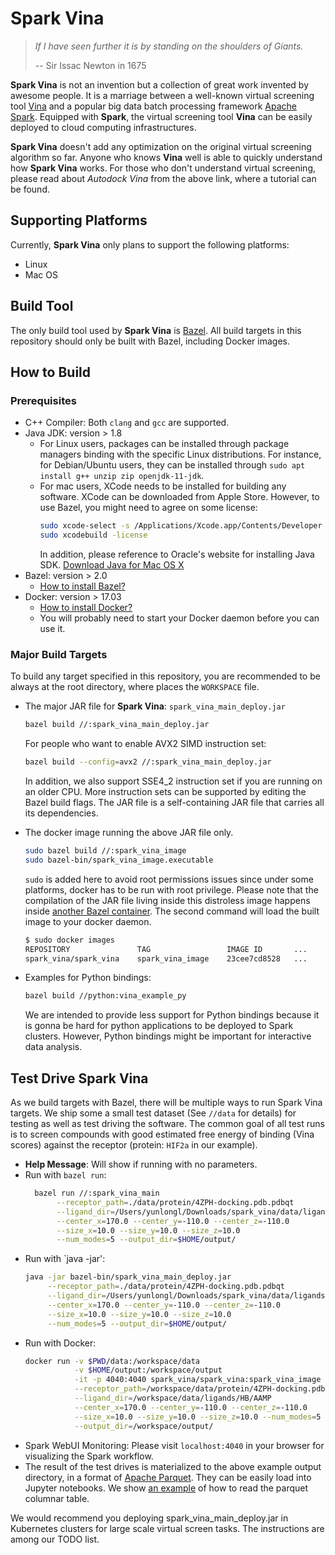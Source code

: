# Spark Vina

> *If I have seen further it is by standing on the shoulders of Giants.*
>
> -- Sir Issac Newton in 1675

**Spark Vina** is not an invention but a collection of great work invented by
awesome people. It is a marriage between a well-known virtual screening tool
[Vina](http://vina.scripps.edu/) and a popular big data batch processing
framework [Apache Spark](https://spark.apache.org/). Equipped with **Spark**,
the virtual screening tool **Vina** can be easily deployed to cloud computing
infrastructures.

**Spark Vina** doesn't add any optimization on the original virtual screening
algorithm so far. Anyone who knows **Vina** well is able to quickly understand
how **Spark Vina** works. For those who don't understand virtual screening,
please read about *Autodock Vina* from the above link, where a tutorial can be
found.

## Supporting Platforms

Currently, **Spark Vina** only plans to support the following platforms:
+ Linux
+ Mac OS

## Build Tool

The only build tool used by **Spark Vina** is [Bazel](https://bazel.build/). All
build targets in this repository should only be built with Bazel, including
Docker images.

## How to Build

### Prerequisites

+ C++ Compiler: Both `clang` and `gcc` are supported.
+ Java JDK: version > 1.8
  + For Linux users, packages can be installed through package managers binding
    with the specific Linux distributions. For instance, for Debian/Ubuntu users,
    they can be installed through `sudo apt install g++ unzip zip openjdk-11-jdk`.
  + For mac users, XCode needs to be installed for building any software. XCode
    can be downloaded from Apple Store. However, to use Bazel, you might need to
    agree on some license:
    ```bash
    sudo xcode-select -s /Applications/Xcode.app/Contents/Developer
    sudo xcodebuild -license
    ```
    In addition, please reference to Oracle's website for installing Java SDK.
    [Download Java for Mac OS X](https://www.java.com/en/download/mac_download.jsp)
+ Bazel: version > 2.0
  + [How to install Bazel?](https://docs.bazel.build/versions/master/install.html)
+ Docker: version > 17.03
  + [How to install Docker?](https://docs.docker.com/get-docker/)
  + You will probably need to start your Docker daemon before you can use it.

### Major Build Targets

To build any target specified in this repository, you are recommended to be
always at the root directory, where places the `WORKSPACE` file.

+ The major JAR file for **Spark Vina**: `spark_vina_main_deploy.jar`

  ```bash
  bazel build //:spark_vina_main_deploy.jar
  ```
  For people who want to enable AVX2 SIMD instruction set:
  ```bash
  bazel build --config=avx2 //:spark_vina_main_deploy.jar
  ```
  In addition, we also support SSE4_2 instruction set if you are running on an
  older CPU. More instruction sets can be supported by editing the Bazel build
  flags. The JAR file is a self-containing JAR file that carries all its
  dependencies.
  
+ The docker image running the above JAR file only.
  ```bash
  sudo bazel build //:spark_vina_image
  sudo bazel-bin/spark_vina_image.executable
  ```
  `sudo` is added here to avoid root permissions issues since under some
  platforms, docker has to be run with root privilege.
  Please note that the compilation of the JAR file living inside this distroless
  image happens inside [another Bazel container](l.gcr.io/google/bazel:latest).
  The second command will load the built image to your docker daemon.
  ```bash
  $ sudo docker images
  REPOSITORY               TAG                 IMAGE ID       ...      SIZE
  spark_vina/spark_vina    spark_vina_image    23cee7cd8528   ...      303MB
  ```
  
+ Examples for Python bindings:
  ```bash
  bazel build //python:vina_example_py
  ```
  We are intended to provide less support for Python bindings because it is
  gonna be hard for python applications to be deployed to Spark clusters.
  However, Python bindings might be important for interactive data analysis.
  
## Test Drive Spark Vina

As we build targets with Bazel, there will be multiple ways to run Spark Vina
targets. We ship some a small test dataset (See `//data` for details) for
testing as well as test driving the software. The common goal of all test runs
is to screen compounds with good estimated free energy of binding (Vina scores)
against the receptor (protein: `HIF2a` in our example).

+ **Help Message**: Will show if running with no parameters.
+ Run with `bazel run`:
  ```bash
    bazel run //:spark_vina_main                                                \
         --receptor_path=./data/protein/4ZPH-docking.pdb.pdbqt                  \
         --ligand_dir=/Users/yunlongl/Downloads/spark_vina/data/ligands/HB/AAMP \
         --center_x=170.0 --center_y=-110.0 --center_z=-110.0                   \
         --size_x=10.0 --size_y=10.0 --size_z=10.0                              \
         --num_modes=5 --output_dir=$HOME/output/
    ```
+ Run with `java -jar':
  ```bash
  java -jar bazel-bin/spark_vina_main_deploy.jar                              \
       --receptor_path=./data/protein/4ZPH-docking.pdb.pdbqt                  \
       --ligand_dir=/Users/yunlongl/Downloads/spark_vina/data/ligands/HB/AAMP \
       --center_x=170.0 --center_y=-110.0 --center_z=-110.0                   \
       --size_x=10.0 --size_y=10.0 --size_z=10.0                              \
       --num_modes=5 --output_dir=$HOME/output/
  ```
+ Run with Docker:
  ```bash
  docker run -v $PWD/data:/workspace/data                               \
             -v $HOME/output:/workspace/output                          \
             -it -p 4040:4040 spark_vina/spark_vina:spark_vina_image    \
             --receptor_path=/workspace/data/protein/4ZPH-docking.pdb.pdbqt \
             --ligand_dir=/workspace/data/ligands/HB/AAMP                   \
             --center_x=170.0 --center_y=-110.0 --center_z=-110.0           \
             --size_x=10.0 --size_y=10.0 --size_z=10.0 --num_modes=5        \
             --output_dir=/workspace/output/
  ```
+ Spark WebUI Monitoring: Please visit `localhost:4040` in your browser for 
  visualizing the Spark workflow.
+ The result of the test drives is materialized to the above example output
  directory, in a format of [Apache Parquet](https://parquet.apache.org/). They
  can be easily load into Jupyter notebooks. We show [an example](
  colab/SparkVinaResults.ipynb) of how to read the parquet columnar table.
  
We would recommend you deploying spark_vina_main_deploy.jar in
Kubernetes clusters for large scale virtual screen tasks. The instructions are
among our TODO list.
  

  

